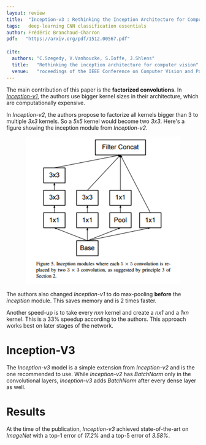 ```yaml
---
layout: review
title:  "Inception-v3 : Rethinking the Inception Architecture for Computer Vision"
tags:   deep-learning CNN classification essentials
author: Frédéric Branchaud-Charron
pdf:   "https://arxiv.org/pdf/1512.00567.pdf"

cite:
  authors: "C.Szegedy, V.Vanhoucke, S.Ioffe, J.Shlens"
  title:   "Rethinking the inception architecture for computer vision"
  venue:   "roceedings of the IEEE Conference on Computer Vision and Pattern Recognition (pp. 2818-2826)"
---
```



The main contribution of this paper is the **factorized convolutions**. In [*Inception-v1*](http://www.cv-foundation.org/openaccess/content_cvpr_2015/papers/Szegedy_Going_Deeper_With_2015_CVPR_paper.pdf), the authors use bigger kernel sizes in their architecture, which are computationally expensive.

In *Inception-v2*, the authors propose to factorize all kernels bigger than 3 to multiple *3x3* kernels. So a *5x5* kernel would become two *3x3*. Here's a figure showing the inception module from *Inception-v2*.

<div align="middle">
  <img src="/article/images/inception/fig_5.png" width="400">
</div>

The authors also changed *Inception-v1* to do max-pooling **before** the *inception* module. This saves memory and is 2 times faster.

Another speed-up is to take every *nxn* kernel and create a *nx1* and a *1xn* kernel. This is a 33% speedup according to the authors. This approach works best on later stages of the network.

# Inception-V3
The *Inception-v3* model is a simple extension from *Inception-v2* and is the one recommended to use. While *Inception-v2* has *BatchNorm* only in the convolutional layers, *Inception-v3* adds *BatchNorm* after every dense layer as well.


# Results
At the time of the publication, *Inception-v3* achieved state-of-the-art on *ImageNet* with a top-1 error of *17.2%* and a top-5 error of *3.58%*.
